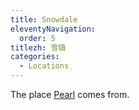 ```yaml
---
title: Snowdale
eleventyNavigation:
  order: 5
titlezh: 雪镇
categories:
  - Locations
---
```


The place [Pearl](/characters/pearl/) comes from.
